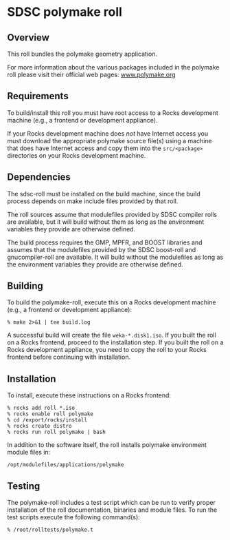# SDSC polymake roll

## Overview

This roll bundles the polymake geometry application.

For more information about the various packages included in the polymake roll please visit their official web pages: www.polymake.org


## Requirements

To build/install this roll you must have root access to a Rocks development
machine (e.g., a frontend or development appliance).

If your Rocks development machine does *not* have Internet access you must
download the appropriate polymake source file(s) using a machine that does
have Internet access and copy them into the `src/<package>` directories on your
Rocks development machine.


## Dependencies

The sdsc-roll must be installed on the build machine, since the build process
depends on make include files provided by that roll.

The roll sources assume that modulefiles provided by SDSC compiler
rolls are available, but it will build without them as long as the environment
variables they provide are otherwise defined.

The build process requires the GMP, MPFR, and BOOST libraries and assumes that
the modulefiles provided by the SDSC boost-roll and gnucompiler-roll are available.  It will build without
the modulefiles as long as the environment variables they provide are otherwise
defined.


## Building

To build the polymake-roll, execute this on a Rocks development
machine (e.g., a frontend or development appliance):

```shell
% make 2>&1 | tee build.log
```

A successful build will create the file `weka-*.disk1.iso`.  If you built the
roll on a Rocks frontend, proceed to the installation step. If you built the
roll on a Rocks development appliance, you need to copy the roll to your Rocks
frontend before continuing with installation.


## Installation

To install, execute these instructions on a Rocks frontend:

```shell
% rocks add roll *.iso
% rocks enable roll polymake
% cd /export/rocks/install
% rocks create distro
% rocks run roll polymake | bash
```

In addition to the software itself, the roll installs polymake environment
module files in:

```shell
/opt/modulefiles/applications/polymake
```


## Testing

The polymake-roll includes a test script which can be run to verify proper
installation of the roll documentation, binaries and module files. To
run the test scripts execute the following command(s):

```shell
% /root/rolltests/polymake.t 
```
